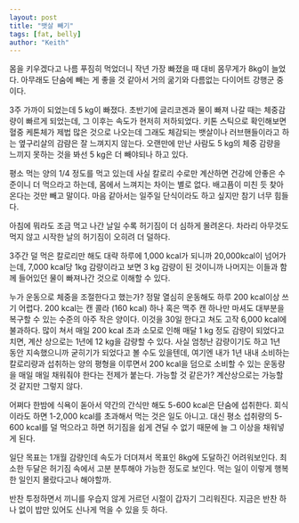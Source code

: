 ```yaml
---
layout: post
title: "뱃살 빼기"
tags: [fat, belly]
author: "Keith"
---
```


몸을 키우겠다고 나름 푸짐히 먹었더니 작년 가장 빠졌을 때 대비 몸무게가 8kg이 늘었다. 아무래도 단숨에 빼는 게 좋을 것 같아서 거의 굶기와 다름없는 다이어트 강행군 중이다.

3주 가까이 되었는데 5 kg이 빠졌다. 초반기에 글리코겐과 물이 빠져 나갈 때는 체중감량이 빠르게 되었는데, 그 이후는 속도가 현저히 저하되었다. 키톤 스틱으로 확인해보면 혈중 케톤체가 제법 많은 것으로 나오는데 그래도 체감되는 뱃살이나 러브핸들이라고 하는 옆구리살의 감럄은 잘 느껴지지 않는다. 오랜만에 만난 사람도 5 kg의 체중 감량을 느끼지 못하는 것을 봐선 5 kg은 더 빼야되나 하고 있다.

평소 먹는 양의 1/4 정도를 먹고 있는데 사실 칼로리 수로만 계산하면 건강에 안좋은 수준이니 더 먹으라고 하는데, 몸에서 느껴지는 차이는 별로 없다. 배고픔이 미친 듯 찾아온다는 것만 빼고 말이다. 마음 같아서는 일주일 단식이라도 하고 싶지만 참기 너무 힘들다.

아침에 뭐라도 조금 먹고 나간 날일 수록 허기짐이 더 심하게 몰려온다. 차라리 아무것도 먹지 않고 시작한 날의 허기짐이 오히려 더 덜하다.

3주간 덜 먹은 칼로리만 해도 대략 하루에 1,000 kcal가 되니까 20,000kcal이 넘어가는데, 7,000 kcal당 1kg 감량이라고 보면 3 kg 감량이 된 것이니까 나머지는 이들과 함께 들어있던 물이 빠져나간 것으로 이해할 수 있다. 

누가 운동으로 체중을 조절한다고 했는가? 정말 열심히 운동해도 하루 200 kcal이상 쓰기 어렵다. 200 kcal는 캔 콜라 (160 kcal) 하나 혹은 맥주 캔 하나만 마셔도 대부분을 복구할 수 있는 수준의 아주 작은 양이다. 이것을 30일 한다고 쳐도 고작 6,000 kcal에 불과하다. 많이 쳐서 매일 200 kcal 초과 소모로 인해 매달 1 kg 정도 감량이 되었다고 치면, 계산 상으로는 1년에 12 kg을 감량할 수 있다. 사실 엄청난 감량이기도 하고 1년 동안 지속했으니까 굳히기가 되었다고 볼 수도 있을텐데, 여기엔 내가 1년 내내 소비하는 칼로리량과 섭취하는 양의 평형을 이루면서 200 kcal을 덤으로 소비할 수 있는 운동량을 매일 매일 채워줘야 한다는 전제가 붙는다. 가능할 것 같은가? 계산상으로는 가능할 것 같지만 그렇지 않다.

어쩌다 한밤에 식욕이 돋아서 약간의 간식만 해도 5-600 kcal은 단숨에 섭취한다. 회식이라도 하면 1-2,000 kcal를 초과해서 먹는 것은 일도 아니고. 대신 평소 섭취량의 5-600 kcal를 덜 먹으라고 하면 허기짐을 쉽게 견딜 수 없기 때문에 늘 그 이상을 채워넣게 된다. 

일단 목표는 1개월 감량인데 속도가 더뎌져서 목표인 8kg에 도달하긴 어려워보인다. 최소한 두달은 허기짐 속에서 고분 분투해야 가능한 정도로 보인다. 먹는 일이 이렇게 행복한 일인지 몰랐다고나 해야할까. 

반찬 투정하면서 끼니를 우습지 않게 거르던 시절이 갑자기 그리워진다. 지금은 반찬 하나 없이 밥만 있어도 신나게 먹을 수 있을 듯 하다. 